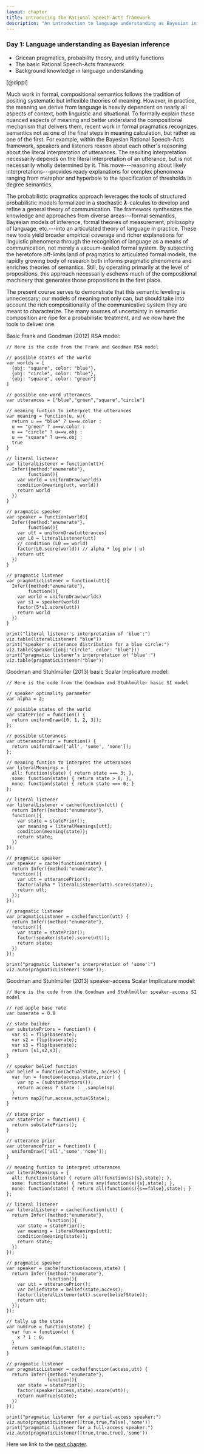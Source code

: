 ```yaml
---
layout: chapter
title: Introducing the Rational Speech-Acts framework
description: "An introduction to language understanding as Bayesian inference"
---
```


### Day 1: Language understanding as Bayesian inference

  - Gricean pragmatics, probability theory, and utility functions 
  - The basic Rational Speech-Acts framework
  - Background knowledge in language understanding


<!-- One of the most remarkable aspects of natural language is its compositionality: speakers generate arbitrarily complex meanings by stitching together their smaller, meaning-bearing parts. The compositional nature of language has served as the bedrock of semantic (indeed, linguistic) theory since its modern inception; \cite{montague1973} builds this principle into the bones of his semantics, demonstrating with his fragment how meaning gets constructed from a lexicon and some rules of composition. Since then, compositionality has continued to guide semantic inquiry: what are the meaning of the parts, and what is the nature of the mechanism that composes them? Put differently, what are the representations of the language we use, and what is the nature of the computational system that manipulates them? -->

[@dippl]

Much work in formal, compositional semantics follows the tradition of positing systematic but inflexible theories of meaning. However, in practice, the meaning we derive from language is heavily dependent on nearly all aspects of context, both linguistic and situational. To formally explain these nuanced aspects of meaning and better understand the compositional mechanism that delivers them, recent work in formal pragmatics recognizes semantics not as one of the final steps in meaning calculation, but rather as one of the first. For example, within the Bayesian Rational Speech-Acts framework<!-- \citep{frankgoodman2012,goodmanstuhlmuller2013} -->, speakers and listeners reason about each other's reasoning about the literal interpretation of utterances. The resulting interpretation necessarily depends on the literal interpretation of an utterance, but is not necessarily wholly determined by it. This move---reasoning about likely interpretations---provides ready explanations for complex phenomena ranging from metaphor and hyperbole <!-- \citep{kaoetal2014metaphor,kaoetal2014} --> to the specification of thresholds in degree semantics<!--  \citep{lassitergoodman2013} -->.

The probabilistic pragmatics approach leverages the tools of structured probabilistic models formalized in a stochastic 𝞴-calculus to develop and refine a general theory of communication. The framework synthesizes the knowledge and approaches from diverse areas---formal semantics, Bayesian models of inference, formal theories of measurement, philosophy of language, etc.---into an articulated theory of language in practice. These new tools yield broader empirical coverage and richer explanations for linguistic phenomena through the recognition of language as a means of communication, not merely a vacuum-sealed formal system. By subjecting the heretofore off-limits land of pragmatics to articulated formal models, the rapidly growing body of research both informs pragmatic phenomena and enriches theories of semantics. Still, by operating primarily at the level of propositions, this approach necessarily eschews much of the compositional machinery that generates those propositions in the first place.

The present course serves to demonstrate that this semantic leveling is unnecessary; our models of meaning not only can, but should take into account the rich compositionality of the communicative system they are meant to characterize. The many sources of uncertainty in semantic composition are ripe for a probabilistic treatment, and we now have the tools to deliver one.




Basic Frank and Goodman (2012) RSA model:

~~~~
// Here is the code from the Frank and Goodman RSA model

// possible states of the world
var worlds = [
  {obj: "square", color: "blue"},
  {obj: "circle", color: "blue"},
  {obj: "square", color: "green"}
]

// possible one-word utterances
var utterances = ["blue","green","square","circle"]

// meaning funtion to interpret the utterances
var meaning = function(u, w){
  return u == "blue" ? u==w.color :
  u == "green" ? u==w.color :
  u == "circle" ? u==w.obj :
  u == "square" ? u==w.obj :
  true
}

// literal listener
var literalListener = function(utt){
  Infer({method:"enumerate"},
        function(){
    var world = uniformDraw(worlds)
    condition(meaning(utt, world))
    return world
  })
}

// pragmatic speaker
var speaker = function(world){
  Infer({method:"enumerate"},
        function(){
    var utt = uniformDraw(utterances)
    var L0 = literalListener(utt)
    // condition (L0 == world)
    factor(L0.score(world)) // alpha * log p(w | u)
    return utt
  })
}

// pragmatic listener
var pragmaticListener = function(utt){
  Infer({method:"enumerate"},
        function(){
    var world = uniformDraw(worlds)
    var s1 = speaker(world)
    factor(5*s1.score(utt))
    return world
  })
}

print("literal listener's interpretation of 'blue':")
viz.table(literalListener( "blue"))
print("speaker's utterance distribution for a blue circle:")
viz.table(speaker({obj:"circle", color: "blue"}))
print("pragmatic listener's interpretation of 'blue':")
viz.table(pragmaticListener("blue"))

~~~~


Goodman and Stuhlmüller (2013) basic Scalar Implicature model:

~~~~
// Here is the code from the Goodman and Stuhlmüller basic SI model

// speaker optimality parameter
var alpha = 2;

// possible states of the world
var statePrior = function() {
  return uniformDraw([0, 1, 2, 3]);
};

// possible utterances
var utterancePrior = function() {
  return uniformDraw(['all', 'some', 'none']);
};

// meaning funtion to interpret the utterances
var literalMeanings = {
  all: function(state) { return state === 3; },
  some: function(state) { return state > 0; },
  none: function(state) { return state === 0; }
};

// literal listener
var literalListener = cache(function(utt) {
  return Infer({method:"enumerate"},
  function(){
    var state = statePrior();
    var meaning = literalMeanings[utt];
    condition(meaning(state));
    return state;
  })
});

// pragmatic speaker
var speaker = cache(function(state) {
  return Infer({method:"enumerate"},
  function(){
    var utt = utterancePrior();
    factor(alpha * literalListener(utt).score(state));
    return utt;
  });
});

// pragmatic listener
var pragmaticListener = cache(function(utt) {
  return Infer({method:"enumerate"},
  function(){
    var state = statePrior();
    factor(speaker(state).score(utt));
    return state;
  })
});

print("pragmatic listener's interpretation of 'some':")
viz.auto(pragmaticListener('some'));

~~~~

Goodman and Stuhlmüller (2013) speaker-access Scalar Implicature model:

~~~~
// Here is the code from the Goodman and Stuhlmüller speaker-access SI model

// red apple base rate
var baserate = 0.8

// state builder
var substatePriors = function() {
  var s1 = flip(baserate);
  var s2 = flip(baserate);
  var s3 = flip(baserate);
  return [s1,s2,s3];
}

// speaker belief function
var belief = function(actualState, access) {
  var fun = function(access,state,prior) {
    var sp = (substatePriors());
    return access ? state : _.sample(sp)
  }
  return map2(fun,access,actualState);
}

// state prior
var statePrior = function() {
  return substatePriors();
} 

// utterance prior
var utterancePrior = function() {
  uniformDraw(['all','some','none']);
}

// meaning funtion to interpret utterances
var literalMeanings = {
  all: function(state) { return all(function(s){s},state); },
  some: function(state) { return any(function(s){s},state); },
  none: function(state) { return all(function(s){s==false},state); }
};

// literal listener
var literalListener = cache(function(utt) {
  return Infer({method:"enumerate"},
               function(){
    var state = statePrior();
    var meaning = literalMeanings[utt];
    condition(meaning(state));
    return state;
  })
});

// pragmatic speaker
var speaker = cache(function(access,state) {
  return Infer({method:"enumerate"},
               function(){
    var utt = utterancePrior();
    var beliefState = belief(state,access);
    factor(literalListener(utt).score(beliefState));
    return utt;
  });
});

// tally up the state
var numTrue = function(state) {
  var fun = function(x) {
    x ? 1 : 0;
  }
  return sum(map(fun,state));
}

// pragmatic listener
var pragmaticListener = cache(function(access,utt) {
  return Infer({method:"enumerate"},
               function(){
    var state = statePrior();
    factor(speaker(access,state).score(utt));
    return numTrue(state);
  })
});

print("pragmatic listener for a partial-access speaker:")
viz.auto(pragmaticListener([true,true,false],'some'))
print("pragmatic listener for a full-access speaker:")
viz.auto(pragmaticListener([true,true,true],'some'))

~~~~


Here we link to the [next chapter](2-uncertainty.html).
